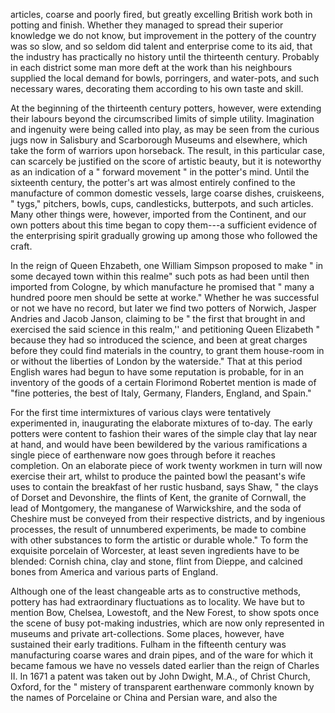 articles, coarse and poorly fired, but greatly
excelling British work both in potting
and finish. Whether they managed to
spread their superior knowledge we do not
know, but improvement in the pottery of
the country was so slow, and so seldom did
talent and enterprise come to its aid, that
the industry has practically no history until
the thirteenth century. Probably in each
district some man more deft at the work
than his neighbours supplied the local demand
for bowls, porringers, and water-pots,
and such necessary wares, decorating them
according to his own taste and skill.

At the beginning of the thirteenth century
potters, however, were extending their
labours beyond the circumscribed limits of
simple utility. Imagination and ingenuity
were being called into play, as may be seen
from the curious jugs now in Salisbury and
Scarborough Museums and elsewhere, which
take the form of warriors upon horseback.
The result, in this particular case, can
scarcely be justified on the score of artistic
beauty, but it is noteworthy as an indication
of a " forward movement " in the potter's
mind. Until the sixteenth century, the
potter's art was almost entirely confined
to the manufacture of common domestic
vessels, large coarse dishes, cruiskeens,
" tygs," pitchers, bowls, cups, candlesticks,
butterpots, and such articles. Many other
things were, however, imported from the Continent,
and our own potters about this time
began to copy them---a sufficient evidence of
the enterprising spirit gradually growing up
among those who followed the craft.

In the reign of Queen Ehzabeth, one
William Simpson proposed to make " in
some decayed town within this realme"
such pots as had been until then imported
from Cologne, by which manufacture he
promised that " many a hundred poore men
should be sette at worke." Whether he was
successful or not we have no record, but
later we find two potters of Norwich, Jasper
Andries and Jacob Janson, claiming to be
" the first that brought in and exercised the
said science in this realm,'' and petitioning
Queen Elizabeth " because they had so introduced
the science, and been at great
charges before they could find materials in
the country, to grant them house-room in
or without the liberties of London by the
waterside." That at this period English
wares had begun to have some reputation is
probable, for in an inventory of the goods
of a certain Florimond Robertet mention is
made of "fine potteries, the best of Italy,
Germany, Flanders, England, and Spain."

For the first time intermixtures of various
clays were tentatively experimented in, inaugurating
the elaborate mixtures of to-day.
The early potters were content to fashion
their wares of the simple clay that lay near
at hand, and would have been bewildered
by the various ramifications a single piece
of earthenware now goes through before it
reaches completion. On an elaborate piece
of work twenty workmen in turn will now exercise
their art, whilst to produce the painted
bowl the peasant's wife uses to contain the
breakfast of her rustic husband, says Shaw,
" the clays of Dorset and Devonshire,
the flints of Kent, the granite of Cornwall,
the lead of Montgomery, the manganese of
Warwickshire, and the soda of Cheshire
must be conveyed from their respective
districts, and by ingenious processes, the
result of unnumbered experiments, be made
to combine with other substances to form
the artistic or durable whole." To form the
exquisite porcelain of Worcester, at least
seven ingredients have to be blended:
Cornish china, clay and stone, flint from
Dieppe, and calcined bones from America
and various parts of England.

Although one of the least changeable arts
as to constructive methods, pottery has
had extraordinary fluctuations as to locality.
We have but to mention Bow, Chelsea,
Lowestoft, and the New Forest, to show
spots once the scene of busy pot-making
industries, which are now only represented
in museums and private art-collections.
Some places, however, have sustained their
early traditions. Fulham in the fifteenth
century was manufacturing coarse wares and
drain pipes, and of the ware for which it
became famous we have no vessels dated
earlier than the reign of Charles II. In
1671 a patent was taken out by John
Dwight, M.A., of Christ Church, Oxford, for
the " mistery of transparent earthenware commonly
known by the names of Porcelaine
or China and Persian ware, and also the

